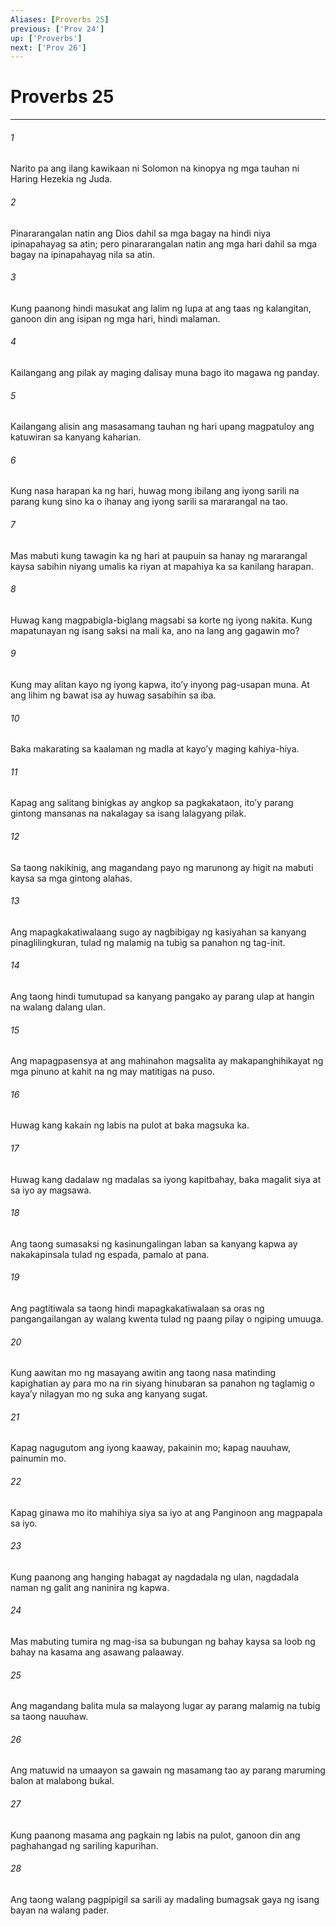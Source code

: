 ```yaml
---
Aliases: [Proverbs 25]
previous: ['Prov 24']
up: ['Proverbs']
next: ['Prov 26']
---
```

# Proverbs 25

***


###### 1 


Narito pa ang ilang kawikaan ni Solomon na kinopya ng mga tauhan ni Haring Hezekia ng Juda. 


###### 2 


Pinararangalan natin ang Dios dahil sa mga bagay na hindi niya ipinapahayag sa atin; pero pinararangalan natin ang mga hari dahil sa mga bagay na ipinapahayag nila sa atin. 


###### 3 


Kung paanong hindi masukat ang lalim ng lupa at ang taas ng kalangitan, ganoon din ang isipan ng mga hari, hindi malaman. 


###### 4 


Kailangang ang pilak ay maging dalisay muna bago ito magawa ng panday. 


###### 5 


Kailangang alisin ang masasamang tauhan ng hari upang magpatuloy ang katuwiran sa kanyang kaharian. 


###### 6 


Kung nasa harapan ka ng hari, huwag mong ibilang ang iyong sarili na parang kung sino ka o ihanay ang iyong sarili sa mararangal na tao. 


###### 7 


Mas mabuti kung tawagin ka ng hari at paupuin sa hanay ng mararangal kaysa sabihin niyang umalis ka riyan at mapahiya ka sa kanilang harapan. 


###### 8 


Huwag kang magpabigla-biglang magsabi sa korte ng iyong nakita. Kung mapatunayan ng isang saksi na mali ka, ano na lang ang gagawin mo? 


###### 9 


Kung may alitan kayo ng iyong kapwa, itoʼy inyong pag-usapan muna. At ang lihim ng bawat isa ay huwag sasabihin sa iba. 


###### 10 


Baka makarating sa kaalaman ng madla at kayoʼy maging kahiya-hiya. 


###### 11 


Kapag ang salitang binigkas ay angkop sa pagkakataon, itoʼy parang gintong mansanas na nakalagay sa isang lalagyang pilak. 


###### 12 


Sa taong nakikinig, ang magandang payo ng marunong ay higit na mabuti kaysa sa mga gintong alahas. 


###### 13 


Ang mapagkakatiwalaang sugo ay nagbibigay ng kasiyahan sa kanyang pinaglilingkuran, tulad ng malamig na tubig sa panahon ng tag-init. 


###### 14 


Ang taong hindi tumutupad sa kanyang pangako ay parang ulap at hangin na walang dalang ulan. 


###### 15 


Ang mapagpasensya at ang mahinahon magsalita ay makapanghihikayat ng mga pinuno at kahit na ng may matitigas na puso. 


###### 16 


Huwag kang kakain ng labis na pulot at baka magsuka ka. 


###### 17 


Huwag kang dadalaw ng madalas sa iyong kapitbahay, baka magalit siya at sa iyo ay magsawa. 


###### 18 


Ang taong sumasaksi ng kasinungalingan laban sa kanyang kapwa ay nakakapinsala tulad ng espada, pamalo at pana. 


###### 19 


Ang pagtitiwala sa taong hindi mapagkakatiwalaan sa oras ng pangangailangan ay walang kwenta tulad ng paang pilay o ngiping umuuga. 


###### 20 


Kung aawitan mo ng masayang awitin ang taong nasa matinding kapighatian ay para mo na rin siyang hinubaran sa panahon ng taglamig o kayaʼy nilagyan mo ng suka ang kanyang sugat. 


###### 21 


Kapag nagugutom ang iyong kaaway, pakainin mo; kapag nauuhaw, painumin mo. 


###### 22 


Kapag ginawa mo ito mahihiya siya sa iyo at ang Panginoon ang magpapala sa iyo. 


###### 23 


Kung paanong ang hanging habagat ay nagdadala ng ulan, nagdadala naman ng galit ang naninira ng kapwa. 


###### 24 


Mas mabuting tumira ng mag-isa sa bubungan ng bahay kaysa sa loob ng bahay na kasama ang asawang palaaway. 


###### 25 


Ang magandang balita mula sa malayong lugar ay parang malamig na tubig sa taong nauuhaw. 


###### 26 


Ang matuwid na umaayon sa gawain ng masamang tao ay parang maruming balon at malabong bukal. 


###### 27 


Kung paanong masama ang pagkain ng labis na pulot, ganoon din ang paghahangad ng sariling kapurihan. 


###### 28 


Ang taong walang pagpipigil sa sarili ay madaling bumagsak gaya ng isang bayan na walang pader.
